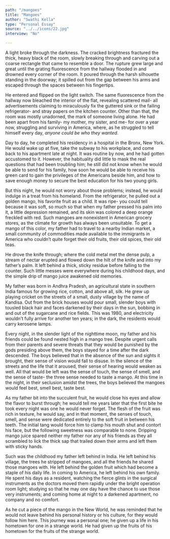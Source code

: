 ```yaml
---
path: "/mangoes"
title: "Mangoes"
author: "Swathi Kella"
type: "Personal Essay"
source: "../../icons/22.jpg"
interview: "No"

---
```


A light broke through the darkness. The cracked brightness fractured the thick, heavy black of the room, slowly breaking through and carving out a coarse rectangle that came to resemble a door. The rupture grew large and great until the grating fluorescence from the hallway flooded in and drowned every corner of the room. It poured through the harsh silhouette standing in the doorway; it spilled out from the gap between his arms and escaped through the spaces between his fingertips.

He entered and flipped on the light switch. The same fluorescence from the hallway now bleached the interior of the flat, revealing scattered mail- all advertisements claiming to miraculously fix the guttered sink or the failing refrigerator- and stray papers on the kitchen counter. Other than that, the room was mostly unadorned, the mark of someone living alone. He had been apart from his family- my mother, my sister, and me- for over a year now, struggling and surviving in America, where, as he struggled to tell himself every day, *anyone could be who they wanted*.

Day to day, he completed his residency in a hospital in the Bronx, New York. He would wake up at five, take the subway to his workplace, and come back to his apartment late at night. It was routine by now, and he had gotten accustomed to it. However, the habituality did little to mask the real questions that had been troubling him; he still did not know when he would be able to send for his family, how soon he would be able to receive his green card to gain the privileges of the Americans beside him, and how to save enough money to secure the best education for his two young girls.

But this night, he would not worry about those problems; instead, he would indulge in a treat from his homeland. From the refrigerator, he pulled out a golden mango, his favorite fruit as a child. It was ripe- you could tell because it was soft, so much so that when my father pressed his palm into it, a little depression remained, and its skin was colored a deep orange freckled with red. Such mangoes are nonexistent in American grocery stores, as the climate for growth has always been unsuitable. To get a mango of this color, my father had to travel to a nearby Indian market, a small community of commodities made available to the immigrants in America who couldn’t quite forget their old fruits, their old spices, their old teas.

He drove the knife through; where the cold metal met the dense pulp, a stream of nectar erupted and flowed down the hilt of the knife and into my father’s palm. It left behind a thick, sticky residue before falling to the counter. Such little messes were everywhere during his childhood days, and the simple drip of mango juice awakened old memories.

My father was born in Andhra Pradesh, an agricultural state in southern India famous for growing rice, cotton, and above all, silk. He grew up playing cricket on the streets of a small, dusty village by the name of Kandisa. Out from the brick houses would pour small, slender boys with tousled black hair and faces darkened by their days in the sun, bobbing in and out of the sugarcane and rice fields. This was 1980, and electricity wouldn’t fully arrive for another ten years; in the dark, the residents would carry kerosene lamps.

Every night, in the slender light of the nighttime moon, my father and his friends could be found nested high in a mango tree. Despite urgent calls from their parents and severe threats that they would be punished by the gods presiding above them, the boys stayed for a time after the dark descended. The boys believed that in the absence of the sun and sights it brought, their sense of vision would fall to disuse. In the silence of the streets and the life that it aroused, their sense of hearing would weaken as well. All that would be left was the sense of touch, the sense of smell, and the sense of taste- the three sense needed to taste a mango. At this time in the night, in their seclusion amidst the trees, the boys believed the mangoes would feel best, smell best, taste best.

As my father bit into the succulent fruit, he would close his eyes and allow the flavor to burst through; he would tell me years later that the first bite he took every night was one he would never forget. The flesh of the fruit was rich in texture, he would say, and in that moment, the senses of touch, smell, and sense were dedicated entirely to the soft fruit in between his teeth. The initial tang would force him to clamp his mouth shut and contort his face, but the following sweetness was comparable to none. Dripping mango juice spared neither my father nor any of his friends as they all scrambled to lick the thick sap that trailed down their arms and left them with sticky hands.

Such was the childhood my father left behind in India. He left behind his village, the trees he stripped of mangoes, and all the friends he shared those mangoes with. He left behind the golden fruit which had become a staple of his daily life. In coming to America, he left behind his own family. He spent his days as a resident, watching the fierce glints in the surgical instruments as the doctors moved them rapidly under the bright operation room light; studying so that he may one day have the chance to use those very instruments; and coming home at night to a darkened apartment, no company and no comfort.

As he cut a piece of the mango in the New World, he was reminded that he would not leave behind his personal history or his culture, for they would follow him here. This journey was a personal one; he given up a life in his hometown for one in a strange world. He had given up the fruits of his hometown for the fruits of the strange world.
